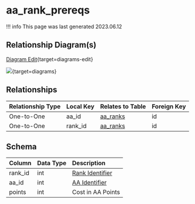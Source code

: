 # aa_rank_prereqs

!!! info
	This page was last generated 2023.06.12

## Relationship Diagram(s)

[Diagram Edit](https://mermaid.live/edit#eyJjb2RlIjoiZXJEaWFncmFtXG4gICAgYWFfcmFua19wcmVyZXFzIHtcbiAgICAgICAgaW50IGFhX2lkXG4gICAgICAgIGludHVuc2lnbmVkIHJhbmtfaWRcbiAgICB9XG4gICAgYWFfcmFua3Mge1xuICAgICAgICBpbnR1bnNpZ25lZCBpZFxuICAgIH1cbiAgICBhYV9yYW5rX3ByZXJlcXMgfHwtLW97IGFhX3JhbmtzIDogXCJPbmUtdG8tT25lXCJcbiAgICBhYV9yYW5rX3ByZXJlcXMgfHwtLW97IGFhX3JhbmtzIDogXCJPbmUtdG8tT25lXCJcblxuIiwibWVybWFpZCI6eyJ0aGVtZSI6ImRlZmF1bHQifSwidXBkYXRlRWRpdG9yIjp0cnVlLCJhdXRvU3luYyI6dHJ1ZSwidXBkYXRlRGlhZ3JhbSI6dHJ1ZX0=){target=diagrams-edit}

[![](https://mermaid.ink/img/eyJjb2RlIjoiZXJEaWFncmFtXG4gICAgYWFfcmFua19wcmVyZXFzIHtcbiAgICAgICAgaW50IGFhX2lkXG4gICAgICAgIGludHVuc2lnbmVkIHJhbmtfaWRcbiAgICB9XG4gICAgYWFfcmFua3Mge1xuICAgICAgICBpbnR1bnNpZ25lZCBpZFxuICAgIH1cbiAgICBhYV9yYW5rX3ByZXJlcXMgfHwtLW97IGFhX3JhbmtzIDogXCJPbmUtdG8tT25lXCJcbiAgICBhYV9yYW5rX3ByZXJlcXMgfHwtLW97IGFhX3JhbmtzIDogXCJPbmUtdG8tT25lXCJcblxuIiwibWVybWFpZCI6eyJ0aGVtZSI6ImRlZmF1bHQifSwidXBkYXRlRWRpdG9yIjp0cnVlLCJhdXRvU3luYyI6dHJ1ZSwidXBkYXRlRGlhZ3JhbSI6dHJ1ZX0=)](https://mermaid.ink/img/eyJjb2RlIjoiZXJEaWFncmFtXG4gICAgYWFfcmFua19wcmVyZXFzIHtcbiAgICAgICAgaW50IGFhX2lkXG4gICAgICAgIGludHVuc2lnbmVkIHJhbmtfaWRcbiAgICB9XG4gICAgYWFfcmFua3Mge1xuICAgICAgICBpbnR1bnNpZ25lZCBpZFxuICAgIH1cbiAgICBhYV9yYW5rX3ByZXJlcXMgfHwtLW97IGFhX3JhbmtzIDogXCJPbmUtdG8tT25lXCJcbiAgICBhYV9yYW5rX3ByZXJlcXMgfHwtLW97IGFhX3JhbmtzIDogXCJPbmUtdG8tT25lXCJcblxuIiwibWVybWFpZCI6eyJ0aGVtZSI6ImRlZmF1bHQifSwidXBkYXRlRWRpdG9yIjp0cnVlLCJhdXRvU3luYyI6dHJ1ZSwidXBkYXRlRGlhZ3JhbSI6dHJ1ZX0=){target=diagrams}


## Relationships

| Relationship Type | Local Key | Relates to Table | Foreign Key |
| :--- | :--- | :--- | :--- |
| One-to-One | aa_id | [aa_ranks](../../schema/aas/aa_ranks.md) | id |
| One-to-One | rank_id | [aa_ranks](../../schema/aas/aa_ranks.md) | id |


## Schema

| Column | Data Type | Description |
| :--- | :--- | :--- |
| rank_id | int | [Rank Identifier](aa_ranks.md) |
| aa_id | int | [AA Identifier](aa_ability.md) |
| points | int | Cost in AA Points |

